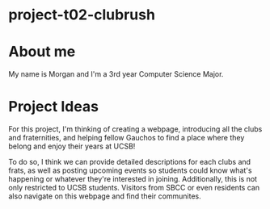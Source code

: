 # project-t02-clubrush
# About me
My name is Morgan and I'm a 3rd year Computer Science Major. 

# Project Ideas
For this project, I'm thinking of creating a webpage, introducing all the clubs and fraternities, and helping fellow Gauchos to find a place where they belong and enjoy their years at UCSB!

To do so, I think we can provide detailed descriptions for each clubs and frats, as well as posting upcoming events so students could know what's happening or whatever they're interested in joining. Additionally, this is not only restricted to UCSB students. Visitors from SBCC or even residents can also navigate on this webpage and find their communites.
